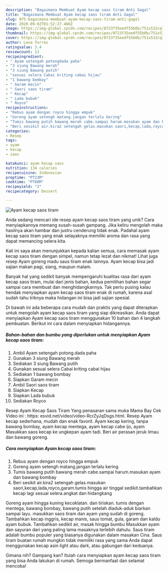 ```yaml
---
description: "Bagaimana Membuat Ayam kecap saos tiram Anti Gagal"
title: "Bagaimana Membuat Ayam kecap saos tiram Anti Gagal"
slug: 975-bagaimana-membuat-ayam-kecap-saos-tiram-anti-gagal
date: 2020-09-02T01:52:27.466Z
image: https://img-global.cpcdn.com/recipes/0723f35eedf55b0b/751x532cq70/ayam-kecap-saos-tiram-foto-resep-utama.jpg
thumbnail: https://img-global.cpcdn.com/recipes/0723f35eedf55b0b/751x532cq70/ayam-kecap-saos-tiram-foto-resep-utama.jpg
cover: https://img-global.cpcdn.com/recipes/0723f35eedf55b0b/751x532cq70/ayam-kecap-saos-tiram-foto-resep-utama.jpg
author: Lena Torres
ratingvalue: 3.4
reviewcount: 13
recipeingredient:
- " Ayam setengah potongdada paha"
- "3 siung Bawang merah"
- "3 siung Bawang putih"
- "sesuai selera Cabai kriting cabai hijau"
- "1 bawang bombay"
- " Garam mecin"
- " Saori saos tiram"
- " Kecap"
- " Lada bubuk"
- " Royco"
recipeinstructions:
- "Rebus ayam dengan royco hingga empuk"
- "Goreng ayam setengh matang.jangan terlalu kering"
- "Tumis bawang putih bawang merah cabe.sampai harum.masukan ayam dan bawang bombay"
- "Beri sesikit air.kira2 setengah gelas.masukan saori,kecap,lada,royco,garam.tumis hingga air tinggal sedikit.tambahkan kecap lagi sesuai selera.angkat dan hidangkang"
categories:
- Resep
tags:
- ayam
- kecap
- saos

katakunci: ayam kecap saos 
nutrition: 134 calories
recipecuisine: Indonesian
preptime: "PT23M"
cooktime: "PT60M"
recipeyield: "2"
recipecategory: Dessert

---
```



![Ayam kecap saos tiram](https://img-global.cpcdn.com/recipes/0723f35eedf55b0b/751x532cq70/ayam-kecap-saos-tiram-foto-resep-utama.jpg)

Anda sedang mencari ide resep ayam kecap saos tiram yang unik? Cara menyiapkannya memang susah-susah gampang. Jika keliru mengolah maka hasilnya akan hambar dan justru cenderung tidak enak. Padahal ayam kecap saos tiram yang enak selayaknya memiliki aroma dan rasa yang dapat memancing selera kita.

Kali ini saya akan menunjukkan kepada kalian semua, cara memasak ayam kecap saos tiram dengan simpel, namun tetap lezat dan nikmat! Lihat juga resep Ayam goreng madu saus tiram enak lainnya. Ayam kecap bisa jadi sajian makan pagi, siang, maupun malam.

Banyak hal yang sedikit banyak mempengaruhi kualitas rasa dari ayam kecap saos tiram, mulai dari jenis bahan, kedua pemilihan bahan segar sampai cara membuat dan menghidangkannya. Tak perlu pusing kalau hendak menyiapkan ayam kecap saos tiram enak di rumah, karena asal sudah tahu triknya maka hidangan ini bisa jadi sajian spesial.


Di bawah ini ada beberapa cara mudah dan praktis yang dapat diterapkan untuk mengolah ayam kecap saos tiram yang siap dikreasikan. Anda dapat menyiapkan Ayam kecap saos tiram menggunakan 10 bahan dan 4 langkah pembuatan. Berikut ini cara dalam menyiapkan hidangannya.

<!--inarticleads1-->

##### Bahan-bahan dan bumbu yang diperlukan untuk menyiapkan Ayam kecap saos tiram:

1. Ambil  Ayam setengah potong.dada paha
1. Gunakan 3 siung Bawang merah
1. Sediakan 3 siung Bawang putih
1. Gunakan sesuai selera Cabai kriting cabai hijau
1. Sediakan 1 bawang bombay
1. Siapkan  Garam mecin
1. Ambil  Saori saos tiram
1. Siapkan  Kecap
1. Siapkan  Lada bubuk
1. Sediakan  Royco


Resep Ayam Kecap Saos Tiram Yang penasaran sama muka Mama Bay Cek Video ini : https: esvid.net/video/vídeo-RcrZyJqDsgs.html. Resep Ayam kecap sederhana, mudah dan enak favorit. Ayam kecap kering, tanpa bawang bombay, ayam kecap mentega, ayam kecap cabe ijo, ayam Masukkan saos kecap ke ungkepan ayam tadi. Beri air perasan jeruk limau dan bawang goreng. 

<!--inarticleads2-->

##### Cara menyiapkan Ayam kecap saos tiram:

1. Rebus ayam dengan royco hingga empuk
1. Goreng ayam setengh matang.jangan terlalu kering
1. Tumis bawang putih bawang merah cabe.sampai harum.masukan ayam dan bawang bombay
1. Beri sesikit air.kira2 setengah gelas.masukan saori,kecap,lada,royco,garam.tumis hingga air tinggal sedikit.tambahkan kecap lagi sesuai selera.angkat dan hidangkang


Goreng ayam hingga kuning kecoklatan. dan tiriskan. tumis dengan mentega, bawang bombay, bawang putih setelah diaduk-aduk biarkan sampai layu. masukkan saos tiram dan ayam yang sudah di goreng. Tambahkan kecap inggris, kecap manis, saus tomat, gula, garam dan kaldu ayam bubuk. Tambahkan sedikit air, masak hingga bumbu Masukkan ayam dan sayuran dari yang paling lama masaknya terlebih dahulu. Saus tiram adalah bumbu populer yang biasanya digunakan dalam masakan Cina. Saus tiram buatan rumah mungkin tidak memiliki rasa yang sama Anda dapat menggunakan kecap asin light atau dark, atau gabungan dari keduanya. 

Gimana nih? Gampang kan? Itulah cara menyiapkan ayam kecap saos tiram yang bisa Anda lakukan di rumah. Semoga bermanfaat dan selamat mencoba!
